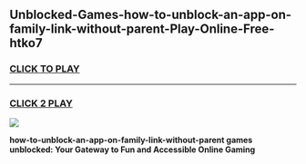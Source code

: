
## Unblocked-Games-how-to-unblock-an-app-on-family-link-without-parent-Play-Online-Free-htko7
<h3>
<a href="https://premium76.site?title=how-to-unblock-an-app-on-family-link-without-parent&ref=26A">CLICK TO PLAY</a></h3>
<hr>

<h3>
<a href="https://premium76.site?title=how-to-unblock-an-app-on-family-link-without-parent&ref=26A">CLICK 2 PLAY</a>
  
</h3>

<a href="https://premium76.site?title=how-to-unblock-an-app-on-family-link-without-parent&ref=26A"><img src="https://clearcache.store/games.png"></a>


**how-to-unblock-an-app-on-family-link-without-parent games unblocked: Your Gateway to Fun and Accessible Online Gaming**
